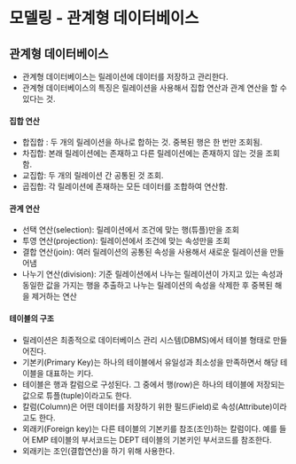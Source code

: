 # 모델링 - 관계형 데이터베이스

## 관계형 데이터베이스

* 관계형 데이터베이스는 릴레이션에 데이터를 저장하고 관리한다.
* 관계형 데이터베이스의 특징은 릴레이션을 사용해서 집합 연산과 관계 연산을 할 수 있다는 것.

#### 집합 연산

* 합집합 : 두 개의 릴레이션을 하나로 합하는 것. 중복된 행은 한 번만 조회됨.
* 차집합: 본래 릴레이션에는 존재하고 다른 릴레이션에는 존재하지 않는 것을 조회함.
* 교집합: 두 개의 릴레이션 간 공통된 것 조회.
* 곱집합: 각 릴레이션에 존재하는 모든 데이터를 조합하여 연산함.

#### 관계 연산

* 선택 연산\(selection\): 릴레이션에서 조건에 맞는 행\(튜플\)만을 조회
* 투영 연산\(projection\): 릴레이션에서 조건에 맞는 속성만을 조회
* 결합 연산\(join\): 여러 릴레이션의 공통된 속성을 사용해서 새로운 릴레이션을 만들어냄
* 나누기 연산\(division\): 기준 릴레이션에서 나누는 릴레이션이 가지고 있는 속성과 동일한 값을 가지는 행을 추출하고 나누는 릴레이션의 속성을 삭제한 후 중복된 해을 제거하는 연산

#### 테이블의 구조

* 릴레이션은 최종적으로 데이터베이스 관리 시스템\(DBMS\)에서 테이블 형태로 만들어진다.
* 기본키\(Primary Key\)는 하나의 테이블에서 유일성과 최소성을 만족하면서 해당 테이블을 대표하는 키다.
* 테이블은 행과 칼럼으로 구성된다. 그 중에서 행\(row\)은 하나의 테이블에 저장되는 값으로 튜플\(tuple\)이라고도 한다.
* 칼럼\(Column\)은 어떤 데이터를 저장하기 위한 필드\(Field\)로 속성\(Attribute\)이라고도 한다.
* 외래키\(Foreign key\)는 다른 테이블의 기본키를 참조\(조인\)하는 칼럼이다. 예를 들어 EMP 테이블의 부서코드는 DEPT 테이블의 기본키인 부서코드를 참조한다.
* 외래키는 조인\(결합연산\)을 하기 위해 사용한다.

